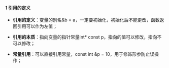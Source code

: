 #### 1 引用的定义
- **引用的定义**：变量的别名&b = a，一定要初始化，初始化后不能更改，函数返回引用可以作为左值；

- **引用的本质**：指向变量的指针常量int* const p，指向的值可以修改，指向不可以修改；

- **常量引用**：可以直接引用常量，const int &p = 10，用于修饰形参防止误操作；